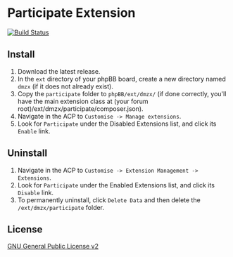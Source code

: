 # Participate Extension

[![Build Status](https://github.com/dmzx/Participate/workflows/Tests/badge.svg)](https://github.com/phpbb-extensions/dmzx/Participate)

## Install
1. Download the latest release.
2. In the `ext` directory of your phpBB board, create a new directory named `dmzx` (if it does not already exist).
3. Copy the `participate` folder to `phpBB/ext/dmzx/` (if done correctly, you'll have the main extension class at (your forum root)/ext/dmzx/participate/composer.json).
4. Navigate in the ACP to `Customise -> Manage extensions`.
5. Look for `Participate` under the Disabled Extensions list, and click its `Enable` link.

## Uninstall
1. Navigate in the ACP to `Customise -> Extension Management -> Extensions`.
2. Look for `Participate` under the Enabled Extensions list, and click its `Disable` link.
3. To permanently uninstall, click `Delete Data` and then delete the `/ext/dmzx/participate` folder.

## License

[GNU General Public License v2](http://opensource.org/licenses/GPL-2.0)
